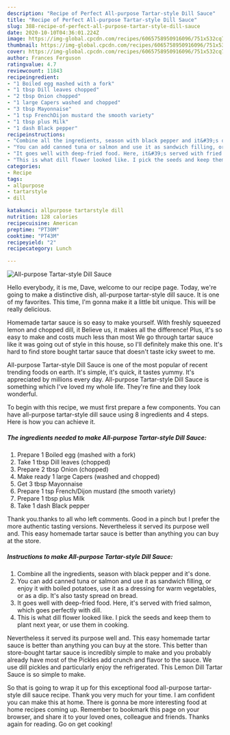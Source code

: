 ```yaml
---
description: "Recipe of Perfect All-purpose Tartar-style Dill Sauce"
title: "Recipe of Perfect All-purpose Tartar-style Dill Sauce"
slug: 388-recipe-of-perfect-all-purpose-tartar-style-dill-sauce
date: 2020-10-10T04:36:01.224Z
image: https://img-global.cpcdn.com/recipes/6065758950916096/751x532cq70/all-purpose-tartar-style-dill-sauce-recipe-main-photo.jpg
thumbnail: https://img-global.cpcdn.com/recipes/6065758950916096/751x532cq70/all-purpose-tartar-style-dill-sauce-recipe-main-photo.jpg
cover: https://img-global.cpcdn.com/recipes/6065758950916096/751x532cq70/all-purpose-tartar-style-dill-sauce-recipe-main-photo.jpg
author: Frances Ferguson
ratingvalue: 4.7
reviewcount: 11843
recipeingredient:
- "1 Boiled egg mashed with a fork"
- "1 tbsp Dill leaves chopped"
- "2 tbsp Onion chopped"
- "1 large Capers washed and chopped"
- "3 tbsp Mayonnaise"
- "1 tsp FrenchDijon mustard the smooth variety"
- "1 tbsp plus Milk"
- "1 dash Black pepper"
recipeinstructions:
- "Combine all the ingredients, season with black pepper and it&#39;s done."
- "You can add canned tuna or salmon and use it as sandwich filling, or enjoy it with boiled potatoes, use it as a dressing for warm vegetables, or as a dip. It&#39;s also tasty spread on bread."
- "It goes well with deep-fried food. Here, it&#39;s served with fried salmon, which goes perfectly with dill."
- "This is what dill flower looked like. I pick the seeds and keep them to plant next year, or use them in cooking."
categories:
- Recipe
tags:
- allpurpose
- tartarstyle
- dill

katakunci: allpurpose tartarstyle dill 
nutrition: 128 calories
recipecuisine: American
preptime: "PT30M"
cooktime: "PT43M"
recipeyield: "2"
recipecategory: Lunch

---
```



![All-purpose Tartar-style Dill Sauce](https://img-global.cpcdn.com/recipes/6065758950916096/751x532cq70/all-purpose-tartar-style-dill-sauce-recipe-main-photo.jpg)

Hello everybody, it is me, Dave, welcome to our recipe page. Today, we're going to make a distinctive dish, all-purpose tartar-style dill sauce. It is one of my favorites. This time, I'm gonna make it a little bit unique. This will be really delicious.

Homemade tartar sauce is so easy to make yourself. With freshly squeezed lemon and chopped dill, it Believe us, it makes all the difference! Plus, it&#39;s so easy to make and costs much less than most We go through tartar sauce like it was going out of style in this house, so I&#39;ll definitely make this one. It&#39;s hard to find store bought tartar sauce that doesn&#39;t taste icky sweet to me.

All-purpose Tartar-style Dill Sauce is one of the most popular of recent trending foods on earth. It's simple, it's quick, it tastes yummy. It's appreciated by millions every day. All-purpose Tartar-style Dill Sauce is something which I've loved my whole life. They're fine and they look wonderful.


To begin with this recipe, we must first prepare a few components. You can have all-purpose tartar-style dill sauce using 8 ingredients and 4 steps. Here is how you can achieve it.

<!--inarticleads1-->

##### The ingredients needed to make All-purpose Tartar-style Dill Sauce:

1. Prepare 1 Boiled egg (mashed with a fork)
1. Take 1 tbsp Dill leaves (chopped)
1. Prepare 2 tbsp Onion (chopped)
1. Make ready 1 large Capers (washed and chopped)
1. Get 3 tbsp Mayonnaise
1. Prepare 1 tsp French/Dijon mustard (the smooth variety)
1. Prepare 1 tbsp plus Milk
1. Take 1 dash Black pepper


Thank you.thanks to all who left comments. Good in a pinch but I prefer the more authentic tasting versions. Nevertheless it served its purpose well and. This easy homemade tartar sauce is better than anything you can buy at the store. 

<!--inarticleads2-->

##### Instructions to make All-purpose Tartar-style Dill Sauce:

1. Combine all the ingredients, season with black pepper and it&#39;s done.
1. You can add canned tuna or salmon and use it as sandwich filling, or enjoy it with boiled potatoes, use it as a dressing for warm vegetables, or as a dip. It&#39;s also tasty spread on bread.
1. It goes well with deep-fried food. Here, it&#39;s served with fried salmon, which goes perfectly with dill.
1. This is what dill flower looked like. I pick the seeds and keep them to plant next year, or use them in cooking.


Nevertheless it served its purpose well and. This easy homemade tartar sauce is better than anything you can buy at the store. This better than store-bought tartar sauce is incredibly simple to make and you probably already have most of the Pickles add crunch and flavor to the sauce. We use dill pickles and particularly enjoy the refrigerated. This Lemon Dill Tartar Sauce is so simple to make. 

So that is going to wrap it up for this exceptional food all-purpose tartar-style dill sauce recipe. Thank you very much for your time. I am confident you can make this at home. There is gonna be more interesting food at home recipes coming up. Remember to bookmark this page on your browser, and share it to your loved ones, colleague and friends. Thanks again for reading. Go on get cooking!
